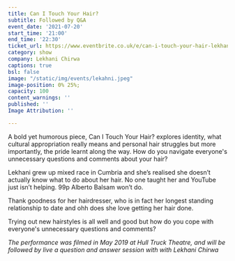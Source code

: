 ```yaml
---
title: Can I Touch Your Hair?
subtitle: Followed by Q&A
event_date: '2021-07-20'
start_time: '21:00'
end_time: '22:30'
ticket_url: https://www.eventbrite.co.uk/e/can-i-touch-your-hair-lekhani-chirwa-tickets-161283791161
category: show
company: Lekhani Chirwa
captions: true
bsl: false
image: "/static/img/events/lekahni.jpeg"
image-position: 0% 25%;
capacity: 100
content_warnings: ''
published: ''
Image Attribution: ''

---
```

A bold yet humorous piece, Can I Touch Your Hair? explores identity, what cultural appropriation really means and personal hair struggles but more importantly, the pride learnt along the way. How do you navigate everyone's unnecessary questions and comments about your hair?

Lekhani grew up mixed race in Cumbria and she’s realised she doesn’t actually know what to do about her hair. No one taught her and YouTube just isn’t helping. 99p Alberto Balsam won’t do.

Thank goodness for her hairdresser, who is in fact her longest standing relationship to date and ohh does she love getting her hair done.

Trying out new hairstyles is all well and good but how do you cope with everyone's unnecessary questions and comments?

_The performance was filmed in May 2019 at Hull Truck Theatre, and will be followed by live a question and answer session with with Lekhani Chirwa_
